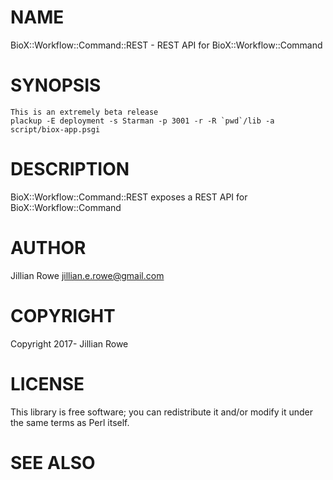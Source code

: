 # NAME

BioX::Workflow::Command::REST - REST API for BioX::Workflow::Command

# SYNOPSIS

    This is an extremely beta release
    plackup -E deployment -s Starman -p 3001 -r -R `pwd`/lib -a script/biox-app.psgi

# DESCRIPTION

BioX::Workflow::Command::REST exposes a REST API for BioX::Workflow::Command

# AUTHOR

Jillian Rowe <jillian.e.rowe@gmail.com>

# COPYRIGHT

Copyright 2017- Jillian Rowe

# LICENSE

This library is free software; you can redistribute it and/or modify
it under the same terms as Perl itself.

# SEE ALSO
